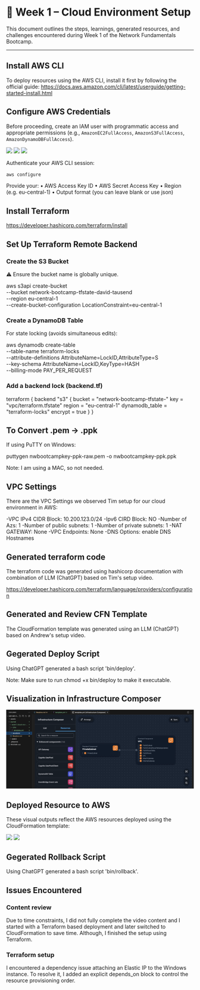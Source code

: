 # 🧾 Week 1 – Cloud Environment Setup

This document outlines the steps, learnings, generated resources, and challenges encountered during Week 1 of the Network Fundamentals Bootcamp.

---

## Install AWS CLI

To deploy resources using the AWS CLI, install it first by following the official guide:
https://docs.aws.amazon.com/cli/latest/userguide/getting-started-install.html


## Configure AWS Credentials

Before proceeding, create an IAM user with programmatic access and appropriate permissions (e.g., `AmazonEC2FullAccess`, `AmazonS3FullAccess`, `AmazonDynamoDBFullAccess`).

![](assets/create_cli_user.png)
![](assets/create_cli_user_permissions.png)
![](assets/create_cli_user_review.png)

Authenticate your AWS CLI session:

```bash
aws configure
```

Provide your:
	•	AWS Access Key ID
	•	AWS Secret Access Key
	•	Region (e.g. eu-central-1)
	•	Output format (you can leave blank or use json)


## Install Terraform

https://developer.hashicorp.com/terraform/install


## Set Up Terraform Remote Backend

### Create the S3 Bucket

⚠️ Ensure the bucket name is globally unique.

aws s3api create-bucket \
  --bucket network-bootcamp-tfstate-david-tausend \
  --region eu-central-1 \
  --create-bucket-configuration LocationConstraint=eu-central-1


### Create a DynamoDB Table

For state locking (avoids simultaneous edits):

aws dynamodb create-table \
  --table-name terraform-locks \
  --attribute-definitions AttributeName=LockID,AttributeType=S \
  --key-schema AttributeName=LockID,KeyType=HASH \
  --billing-mode PAY_PER_REQUEST
   

### Add a backend lock (backend.tf)

terraform {
  backend "s3" {
    bucket         = "network-bootcamp-tfstate-<your-unique-suffix>"
    key            = "vpc/terraform.tfstate"
    region         = "eu-central-1"
    dynamodb_table = "terraform-locks"
    encrypt        = true
  }
}


## To Convert .pem → .ppk

If using PuTTY on Windows:

puttygen nwbootcampkey-ppk-raw.pem -o nwbootcampkey-ppk.ppk

Note: I am using a MAC, so not needed.


## VPC Settings

There are the VPC Settings we observed Tim setup for our cloud environment in AWS:

 -VPC IPv4 CIDR Block: 10.200.123.0/24
 -Ipv6 CIRD Block: NO
 -Number of Azs: 1
 -Number of public subnets: 1
 -Number of private subnets: 1
 -NAT GATEWAY: None
 -VPC Endpoints: None
 -DNS Options: enable DNS Hostnames


## Generated terraform code

The terraform code was generated using hashicorp documentation with combination of LLM (ChatGPT) based on Tim's setup video. 

https://developer.hashicorp.com/terraform/language/providers/configuration


## Generated and Review CFN Template

The CloudFormation template was generated using an LLM (ChatGPT) based on Andrew's setup video.


## Gegerated Deploy Script

Using ChatGPT generated a bash script 'bin/deploy'.

Note: Make sure to run chmod +x bin/deploy to make it executable.


## Visualization in Infrastructure Composer

![Generated with AWS Infrastructure Composer:](../../../assets/readme/aws_insfr_composer.png)


## Deployed Resource to AWS

These visual outputs reflect the AWS resources deployed using the CloudFormation template:

![](assets/aws_vpc_resource_map.png)
![](assets/cfn_resources.png)

## Gegerated Rollback Script

Using ChatGPT generated a bash script 'bin/rollback'.


## Issues Encountered

### Content review

Due to time constraints, I did not fully complete the video content and I started with a Terraform based deployment and later switched to CloudFormation to save time. Although, I finished the setup using Terraform.

### Terraform setup

I encountered a dependency issue attaching an Elastic IP to the Windows instance.
To resolve it, I added an explicit depends_on block to control the resource provisioning order.